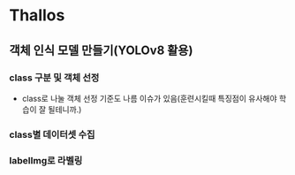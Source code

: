 # Thallos
## 객체 인식 모델 만들기(YOLOv8 활용)
### class 구분 및 객체 선정
- class로 나눌 객체 선정 기준도 나름 이슈가 있음(훈련시킬때 특징점이 유사해야 학습이 잘 될테니까.)
### class별 데이터셋 수집
### labelImg로 라벨링
